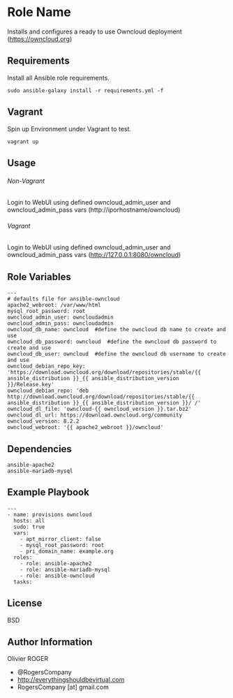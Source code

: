 Role Name
=========

Installs and configures a ready to use Owncloud deployment (https://owncloud.org)

Requirements
------------

Install all Ansible role requirements.
````
sudo ansible-galaxy install -r requirements.yml -f
````

Vagrant
-------
Spin up Environment under Vagrant to test.
````
vagrant up
````

Usage
-----

###### Non-Vagrant
Login to WebUI using defined owncloud_admin_user and owncloud_admin_pass vars (http://iporhostname/owncloud)

###### Vagrant
Login to WebUI using defined owncloud_admin_user and owncloud_admin_pass vars (http://127.0.0.1:8080/owncloud)

Role Variables
--------------

````
---
# defaults file for ansible-owncloud
apache2_webroot: /var/www/html
mysql_root_password: root
owncloud_admin_user: owncloudadmin
owncloud_admin_pass: owncloudadmin
owncloud_db_name: owncloud  #define the owncloud db name to create and use
owncloud_db_password: owncloud  #define the owncloud db password to create and use
owncloud_db_user: owncloud  #define the owncloud db username to create and use
owncloud_debian_repo_key: 'https://download.owncloud.org/download/repositories/stable/{{ ansible_distribution }}_{{ ansible_distribution_version }}/Release.key'
owncloud_debian_repo: 'deb http://download.owncloud.org/download/repositories/stable/{{ ansible_distribution }}_{{ ansible_distribution_version }}/ /'
owncloud_dl_file: 'owncloud-{{ owncloud_version }}.tar.bz2'
owncloud_dl_url: https://download.owncloud.org/community
owncloud_version: 8.2.2
owncloud_webroot: '{{ apache2_webroot }}/owncloud'
````

Dependencies
------------

````
ansible-apache2
ansible-mariadb-mysql
````

Example Playbook
----------------

````
---
- name: provisions owncloud
  hosts: all
  sudo: true
  vars:
    - apt_mirror_client: false
    - mysql_root_password: root
    - pri_domain_name: example.org
  roles:
    - role: ansible-apache2
    - role: ansible-mariadb-mysql
    - role: ansible-owncloud
  tasks:
````

License
-------

BSD

Author Information
------------------

Olivier ROGER
- @RogersCompany
- http://everythingshouldbevirtual.com
- RogersCompany [at] gmail.com
